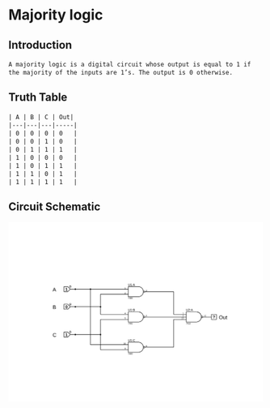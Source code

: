 # Majority logic
## Introduction
    A majority logic is a digital circuit whose output is equal to 1 if the majority of the inputs are 1’s. The output is 0 otherwise.
## Truth Table
    | A | B | C | Out|
    |---|---|---|-----|
    | 0 | 0 | 0 | 0   |
    | 0 | 0 | 1 | 0   |
    | 0 | 1 | 1 | 1   |
    | 1 | 0 | 0 | 0   |
    | 1 | 0 | 1 | 1   |
    | 1 | 1 | 0 | 1   |
    | 1 | 1 | 1 | 1   |

## Circuit Schematic
![alt](output/majority_circuits.SVG)

